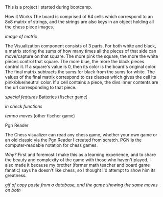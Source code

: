 This is a project I started during bootcamp. 

How it Works
The board is comprised of 64 cells which correspond to an 8x8 matrix of strings, and the strings are also keys in an object holding all the chess piece images. 

*image of matrix*

The Visualization component consists of 3 parts. For both white and black, a matrix storing the sums of how many times all the pieces of that side can move/capture on that square. The more pink the square, the more the white pieces control that square. The more blue, the more the black pieces control it. If a square's value is 0, then its color is the board's original color. The final matrix subtracts the sums for black from the sums for white. The values of the final matrix correspond to css classes which gives the cell its pink/blue/neutral color. If a cell contains a piece, the divs inner contents are the url corresponding to that piece.

*special features*
Batteries (fischer game)

*in check functions*

*tempo moves*
(other fischer game)


Pgn Reader

The Chess visualizer can read any chess game, whether your own game or an old classic via the Pgn Reader I created from scratch. 
PGN is the computer-readable notation for chess games. 

*Why?* First and foremost I make this as a learning experience, and to share the beauty and complexity of the game with those who haven't played. I also made it because my brother (former math teacher and board game fanatic) says he doesn't like chess, so I thought I'd attempt to show him its greatness. 

*gif of copy paste from a database, and the game showing the same moves on both*




